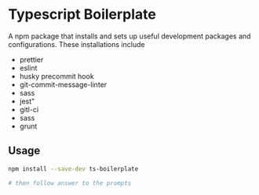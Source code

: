 # Typescript Boilerplate

A npm package that installs and sets up useful development packages and configurations.
These installations include

- prettier
- eslint
- husky precommit hook
- git-commit-message-linter
- sass
- jest"
- gitl-ci
- sass
- grunt

## Usage

```bash
npm install --save-dev ts-boilerplate

# then follow answer to the prompts
```

